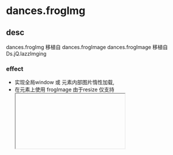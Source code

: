 # dances.frogImg

## desc
dances.frogImg 移植自 dances.frogImage
dances.frogImage 移植自 Ds.jQ.lazzImging

### effect
+  实现全局window 或 元素内部图片惰性加载,
+ 在元素上使用 frogImage 由于resize 仅支持<body><iframe><frameset>,为了模拟 resize 事件,使用了 clicks事件

### syntax
	dances.frogImg(sSelectors, opts); // 针对 window
	dances.frogImg(opts);

### log
#### 2.0
重构之第一版本 

+ 舍弃 jQuery 实例化方式. 
+ 增加 amd  